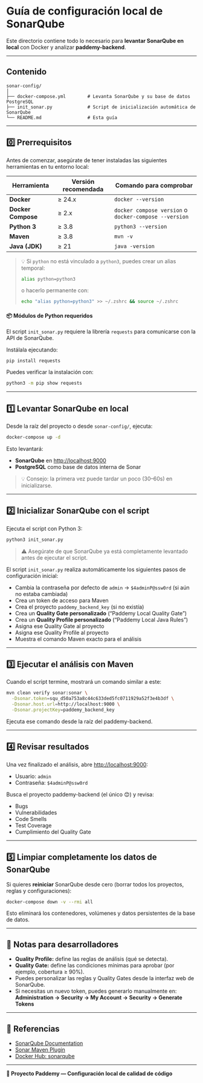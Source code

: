 # Guía de configuración local de SonarQube

Este directorio contiene todo lo necesario para **levantar SonarQube en local** con Docker y analizar **paddemy-backend**.

---

## Contenido

```
sonar-config/
│
├── docker-compose.yml        # Levanta SonarQube y su base de datos PostgreSQL
├── init_sonar.py             # Script de inicialización automática de SonarQube
└── README.md                 # Esta guía
```

---

## 0️⃣ Prerrequisitos

Antes de comenzar, asegúrate de tener instaladas las siguientes herramientas en tu entorno local:

| Herramienta        | Versión recomendada | Comando para comprobar                                |
| ------------------ | ------------------- | ----------------------------------------------------- |
| **Docker**         | ≥ 24.x              | `docker --version`                                    |
| **Docker Compose** | ≥ 2.x               | `docker compose version` o `docker-compose --version` |
| **Python 3**       | ≥ 3.8               | `python3 --version`                                   |
| **Maven**          | ≥ 3.8               | `mvn -v`                                              |
| **Java (JDK)**     | ≥ 21                | `java -version`                                       |

> 💡 Si `python` no está vinculado a `python3`, puedes crear un alias temporal:
> ```bash
> alias python=python3
> ```
> o hacerlo permanente con:
> ```bash
> echo "alias python=python3" >> ~/.zshrc && source ~/.zshrc
> ```

#### 📦 Módulos de Python requeridos

El script `init_sonar.py` requiere la librería `requests` para comunicarse con la API de SonarQube.

Instálala ejecutando:

```bash
pip install requests
```

Puedes verificar la instalación con:

```bash
python3 -m pip show requests
```

---

## 1️⃣ Levantar SonarQube en local

Desde la raíz del proyecto o desde `sonar-config/`, ejecuta:

```bash
docker-compose up -d
```

Esto levantará:

- **SonarQube** en [http://localhost:9000](http://localhost:9000)
- **PostgreSQL** como base de datos interna de Sonar

> 💡 Consejo: la primera vez puede tardar un poco (30–60s) en inicializarse.

---

## 2️⃣ Inicializar SonarQube con el script

Ejecuta el script con Python 3:

```bash
python3 init_sonar.py
```

> ⚠️ Asegúrate de que SonarQube ya está completamente levantado antes de ejecutar el script.

El script `init_sonar.py` realiza automáticamente los siguientes pasos de configuración inicial:

- Cambia la contraseña por defecto de `admin` → `$4adminP@ssw0rd` (si aún no estaba cambiada)  
- Crea un token de acceso para Maven  
- Crea el proyecto `paddemy_backend_key` (si no existía)  
- Crea un **Quality Gate personalizado** (“Paddemy Local Quality Gate”)  
- Crea un **Quality Profile personalizado** (“Paddemy Local Java Rules”)  
- Asigna ese Quality Gate al proyecto  
- Asigna ese Quality Profile al proyecto  
- Muestra el comando Maven exacto para el análisis

---

## 3️⃣ Ejecutar el análisis con Maven

Cuando el script termine, mostrará un comando similar a este:

```bash
mvn clean verify sonar:sonar \
  -Dsonar.token=squ_d50a753a8c44c633ded5fc0711929a52f3e4b3df \
  -Dsonar.host.url=http://localhost:9000 \
  -Dsonar.projectKey=paddemy_backend_key
```

Ejecuta ese comando desde la raíz del paddemy-backend.

---

## 4️⃣ Revisar resultados

Una vez finalizado el análisis, abre [http://localhost:9000](http://localhost:9000):

- Usuario: `admin`
- Contraseña: `$4adminP@ssw0rd`

Busca el proyecto paddemy-backend (el único 😊) y revisa:
- Bugs
- Vulnerabilidades
- Code Smells
- Test Coverage
- Cumplimiento del Quality Gate

---

## 5️⃣ Limpiar completamente los datos de SonarQube

Si quieres **reiniciar** SonarQube desde cero (borrar todos los proyectos, reglas y configuraciones):

```bash
docker-compose down -v --rmi all
```

Esto eliminará los contenedores, volúmenes y datos persistentes de la base de datos.

---

## 🧠 Notas para desarrolladores

- **Quality Profile:** define las reglas de análisis (qué se detecta).
- **Quality Gate:** define las condiciones mínimas para aprobar (por ejemplo, cobertura ≥ 90%).
- Puedes personalizar las reglas y Quality Gates desde la interfaz web de SonarQube.
- Si necesitas un nuevo token, puedes generarlo manualmente en:  
  **Administration → Security → My Account → Security → Generate Tokens**

---

## 🧩 Referencias

- [SonarQube Documentation](https://docs.sonarsource.com/sonarqube/latest/)
- [Sonar Maven Plugin](https://docs.sonarsource.com/sonarqube/latest/analyzing-source-code/scanners/sonarscanner-for-maven/)
- [Docker Hub: sonarqube](https://hub.docker.com/_/sonarqube)

---

**💜 Proyecto Paddemy — Configuración local de calidad de código**
